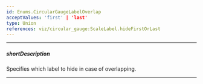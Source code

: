 ```yaml
---
id: Enums.CircularGaugeLabelOverlap
acceptValues: 'first' | 'last'
type: Union
references: viz/circular_gauge:ScaleLabel.hideFirstOrLast
---
```

---
##### shortDescription
Specifies which label to hide in case of overlapping.

---
